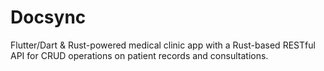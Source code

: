 # Docsync
Flutter/Dart &amp; Rust-powered medical clinic app with a Rust-based RESTful API for CRUD operations on patient records and consultations.
